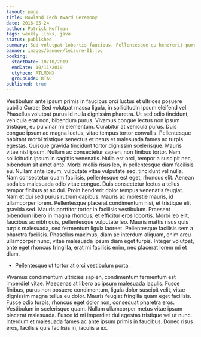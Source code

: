 ```yaml
---
layout: page
title: Rowland Tech Award Ceremony
date: 2016-05-24
author: Patrick Hoffman
tags: weekly links, java
status: published
summary: Sed volutpat lobortis faucibus. Pellentesque eu hendrerit purus.
banner: images/banner/leisure-01.jpg
booking:
  startDate: 10/10/2019
  endDate: 10/11/2019
  ctyhocn: ATLMOHX
  groupCode: RTAC
published: true
---
```

Vestibulum ante ipsum primis in faucibus orci luctus et ultrices posuere cubilia Curae; Sed volutpat massa ligula, in sollicitudin ipsum eleifend vel. Phasellus volutpat purus id nulla dignissim pharetra. Ut sed odio tincidunt, vehicula erat non, bibendum purus. Vivamus congue lectus non ipsum tristique, eu pulvinar mi elementum. Curabitur at vehicula purus. Duis congue ipsum ac magna luctus, vitae tempus tortor convallis. Pellentesque habitant morbi tristique senectus et netus et malesuada fames ac turpis egestas. Quisque gravida tincidunt tortor dignissim scelerisque. Mauris vitae nisl ipsum. Nullam ac consectetur sapien, non finibus tortor. Nam sollicitudin ipsum in sagittis venenatis. Nulla est orci, tempor a suscipit nec, bibendum sit amet ante. Morbi mollis risus leo, in pellentesque diam facilisis eu. Nullam ante ipsum, vulputate vitae vulputate sed, tincidunt vel nulla. Nam consectetur quam facilisis, pellentesque est eget, rhoncus elit.
Aenean sodales malesuada odio vitae congue. Duis consectetur lectus a tellus tempor finibus at ac dui. Proin hendrerit dolor tempus venenatis feugiat. Nam et dui sed purus rutrum dapibus. Mauris ac molestie mauris, id ullamcorper lorem. Pellentesque placerat condimentum nisi, et tristique elit gravida sed. Mauris porttitor tortor in facilisis vestibulum. Praesent bibendum libero in magna rhoncus, et efficitur eros lobortis. Morbi leo elit, faucibus ac nibh quis, pellentesque vulputate leo. Mauris mattis risus quis turpis malesuada, sed fermentum ligula laoreet. Pellentesque facilisis sem a pharetra facilisis. Phasellus maximus, diam ac interdum aliquam, enim arcu ullamcorper nunc, vitae malesuada ipsum diam eget turpis. Integer volutpat, ante eget rhoncus fringilla, erat mi facilisis enim, nec placerat lorem mi et diam.

* Pellentesque ut tortor at orci vestibulum porta.

Vivamus condimentum ultricies sapien, condimentum fermentum est imperdiet vitae. Maecenas at libero ac ipsum malesuada iaculis. Fusce finibus, purus non posuere condimentum, ligula dolor suscipit velit, vitae dignissim magna tellus eu dolor. Mauris feugiat fringilla quam eget facilisis. Fusce odio turpis, rhoncus eget dolor non, consequat pharetra eros. Vestibulum in scelerisque quam. Nullam ullamcorper metus vitae ipsum placerat malesuada. Fusce id mi imperdiet dui egestas tristique vel ut nunc. Interdum et malesuada fames ac ante ipsum primis in faucibus. Donec risus eros, facilisis quis facilisis in, iaculis a ex.
